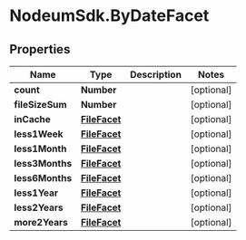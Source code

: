 # NodeumSdk.ByDateFacet

## Properties

Name | Type | Description | Notes
------------ | ------------- | ------------- | -------------
**count** | **Number** |  | [optional] 
**fileSizeSum** | **Number** |  | [optional] 
**inCache** | [**FileFacet**](FileFacet.md) |  | [optional] 
**less1Week** | [**FileFacet**](FileFacet.md) |  | [optional] 
**less1Month** | [**FileFacet**](FileFacet.md) |  | [optional] 
**less3Months** | [**FileFacet**](FileFacet.md) |  | [optional] 
**less6Months** | [**FileFacet**](FileFacet.md) |  | [optional] 
**less1Year** | [**FileFacet**](FileFacet.md) |  | [optional] 
**less2Years** | [**FileFacet**](FileFacet.md) |  | [optional] 
**more2Years** | [**FileFacet**](FileFacet.md) |  | [optional] 


